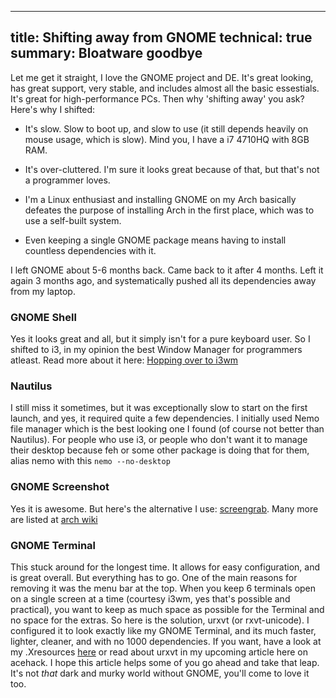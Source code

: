 -------
title: Shifting away from GNOME
technical: true
summary: Bloatware goodbye
-------

Let me get it straight, I love the GNOME project and DE. It's great looking, has great support, very stable, and includes almost all the basic essestials. It's great for high-performance PCs. Then why 'shifting away' you ask? Here's why I shifted:

* It's slow. Slow to boot up, and slow to use (it still depends heavily on mouse usage, which is slow). Mind you, I have a i7 4710HQ with 8GB RAM.

* It's over-cluttered. I'm sure it looks great because of that, but that's not a programmer loves.

* I'm a Linux enthusiast and installing GNOME on my Arch basically defeates the purpose of installing Arch in the first place, which was to use a self-built system.

* Even keeping a single GNOME package means having to install countless dependencies with it.

I left GNOME about 5-6 months back. Came back to it after 4 months. Left it again 3 months ago, and systematically pushed all its dependencies away from my laptop.

### GNOME Shell

Yes it looks great and all, but it simply isn't for a pure keyboard user. So I shifted to i3, in my opinion the best Window Manager for programmers atleast. Read more about it here: [Hopping over to i3wm](http://acehack.org/technical?aname=i3)

### Nautilus

I still miss it sometimes, but it was exceptionally slow to start on the first launch, and yes, it required quite a few dependencies. I initially used Nemo file manager which is the best looking one I found (of course not better than Nautilus). For people who use i3, or people who don't want it to manage their desktop because feh or some other package is doing that for them, alias nemo with this `nemo --no-desktop`

### GNOME Screenshot

Yes it is awesome. But here's the alternative I use: [screengrab](http://screengrab.doomer.org/). Many more are listed at [arch wiki](https://wiki.archlinux.org/index.php/Taking_a_screenshot)


### GNOME Terminal

This stuck around for the longest time. It allows for easy configuration, and is great overall. But everything has to go. One of the main reasons for removing it was the menu bar at the top. When you keep 6 terminals open on a single screen at a time (courtesy i3wm, yes that's possible and practical), you want to keep as much space as possible for the Terminal and no space for the extras. So here is the solution, urxvt (or rxvt-unicode). I configured it to look exactly like my GNOME Terminal, and its much faster, lighter, cleaner, and with no 1000 dependencies. If you want, have a look at my .Xresources [here](https://github.com/saksham0808/my-rc-files/blob/master/.Xresources) or read about urxvt in my upcoming article here on acehack.
I hope this article helps some of you go ahead and take that leap. It's not *that* dark and murky world without GNOME, you'll come to love it too.
